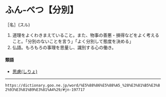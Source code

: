 # ふん‐べつ【分別】

［名］(スル)
1. 道理をよくわきまえていること。また、物事の善悪・損得などをよく考えること。「分別のないことを言う」「よく分別して態度を決める」
2. 仏語。もろもろの事理を思量し、識別する心の働き。
    

#### 類語

-   [思慮(しりょ)](https://dictionary.goo.ne.jp/word/%E6%80%9D%E6%85%AE/#jn-112639)

---
`https://dictionary.goo.ne.jp/word/%E5%88%86%E5%88%A5_%28%E3%81%B5%E3%82%93%E3%81%B9%E3%81%A4%29/#jn-197717`